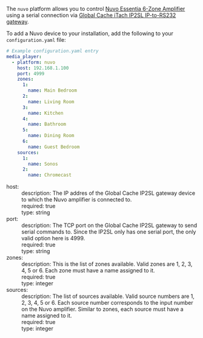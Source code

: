 
The `nuvo` platform allows you to control [Nuvo Essentia 6-Zone Amplifier](https://www.legrand.us/nuvo/audio-video/wired-audio-systems/nv-e6gm.aspx) using a serial connection via [Global Cache iTach IP2SL IP-to-RS232 gateway](https://www.globalcache.com/products/itach/ip2slspecs/).

To add a Nuvo device to your installation, add the following to your `configuration.yaml` file:

```yaml
# Example configuration.yaml entry
media_player:
  - platform: nuvo
    host: 192.168.1.100
    port: 4999
    zones:
      1:
        name: Main Bedroom
      2:
        name: Living Room
      3:
        name: Kitchen
      4:
        name: Bathroom
      5:
        name: Dining Room
      6:
        name: Guest Bedroom
    sources:
      1:
        name: Sonos
      2:
        name: Chromecast
```

<dl>	
  <dt>host:</dt>
  <dd>description: The IP addres of the Global Cache IP2SL gateway device to which the Nuvo amplifier is connected to.</dd> 
  <dd>required: true</dd>
  <dd>type: string</dd>
  <dt>port:</dt>
  <dd>description: The TCP port on the Global Cache IP2SL gateway to send serial commands to. Since the IP2SL only has one serial port, the only valid option here is 4999. </dd>
  <dd>required: true</dd>
  <dd>type: string</dd>
  <dt>zones:</dt>
  <dd>description: This is the list of zones available. Valid zones are 1, 2, 3, 4, 5 or 6. Each zone must have a name assigned to it.</dd>
  <dd>required: true</dd>
  <dd>type: integer</dd>
  <dt>sources:</dt>
  <dd>description: The list of sources available. Valid source numbers are 1, 2, 3, 4, 5 or 6. Each source number corresponds to the input number on the Nuvo amplifier. Similar to zones, each source must have a name assigned to it.</dd>
  <dd>required: true</dd>
  <dd>type: integer</dd>

